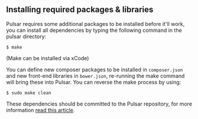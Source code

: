 ## Installing required packages & libraries

Pulsar requires some additional packages to be installed before it'll work, you can install all dependencies by typing the following command in the pulsar directory:

    $ make

(Make can be installed via xCode)

You can define new composer packages to be installed in `composer.json` and new front-end libraries in `bower.json`, re-running the make command will bring these into Pulsar. You can reverse the make process by using:

    $ sudo make clean

These dependencies should be committed to the Pulsar repository, for more information [read this article](http://addyosmani.com/blog/checking-in-front-end-dependencies/).
